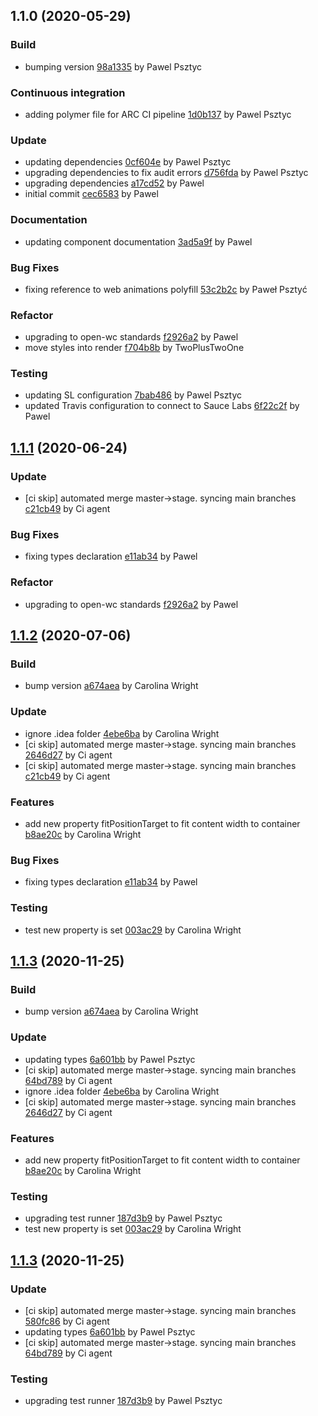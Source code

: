 <a name="1.1.0"></a>
## 1.1.0 (2020-05-29)

### Build

* bumping version [98a1335](https://github.com/anypoint-web-components/anypoint-dropdown/commit/98a13351d5e36d0a390fc8fe4d98d19dda2d59e3) by Pawel Psztyc


### Continuous integration

* adding polymer file for ARC CI pipeline [1d0b137](https://github.com/anypoint-web-components/anypoint-dropdown/commit/1d0b1370b86650045cf2329a0908c7b3b9ecd499) by Pawel Psztyc


### Update

* updating dependencies [0cf604e](https://github.com/anypoint-web-components/anypoint-dropdown/commit/0cf604e7e968a0d56fb8842b1af6393ee6461ff6) by Pawel Psztyc
* upgrading dependencies to fix audit errors [d756fda](https://github.com/anypoint-web-components/anypoint-dropdown/commit/d756fdad91debab3caa2a687a6033be3e4404f15) by Pawel Psztyc
* upgrading dependencies [a17cd52](https://github.com/anypoint-web-components/anypoint-dropdown/commit/a17cd52c1762998eadaa2469861a550418d6b2bc) by Pawel
* initial commit [cec6583](https://github.com/anypoint-web-components/anypoint-dropdown/commit/cec658370da9e368cb67ee70a02f14e8b4f891b2) by Pawel


### Documentation

* updating component documentation [3ad5a9f](https://github.com/anypoint-web-components/anypoint-dropdown/commit/3ad5a9fd2034d682fff7eb06e9d1a5a2e76df07c) by Pawel


### Bug Fixes

* fixing reference to web animations polyfill [53c2b2c](https://github.com/anypoint-web-components/anypoint-dropdown/commit/53c2b2ce01dff65c57fac1d02fd728ab798837d6) by Paweł Psztyć


### Refactor

* upgrading to open-wc standards [f2926a2](https://github.com/anypoint-web-components/anypoint-dropdown/commit/f2926a22b1a6691a3a1047981b0ce42695a6d7aa) by Pawel
* move styles into render [f704b8b](https://github.com/anypoint-web-components/anypoint-dropdown/commit/f704b8ba82efa001c370abb79079c32b68a99149) by TwoPlusTwoOne


### Testing

* updating SL configuration [7bab486](https://github.com/anypoint-web-components/anypoint-dropdown/commit/7bab4864bc85a66f555dfbb0701469e7480fb743) by Pawel Psztyc
* updated Travis configuration to connect to Sauce Labs [6f22c2f](https://github.com/anypoint-web-components/anypoint-dropdown/commit/6f22c2fbe6dd7326988160c28ebeb0d4ae8d78ee) by Pawel


<a name="1.1.1"></a>
## [1.1.1](https://github.com/anypoint-web-components/anypoint-dropdown/compare/1.0.1...1.1.1) (2020-06-24)

### Update

* [ci skip] automated merge master->stage. syncing main branches [c21cb49](https://github.com/anypoint-web-components/anypoint-dropdown/commit/c21cb49614c5887a2d82ee8cf169870f6f1278db) by Ci agent


### Bug Fixes

* fixing types declaration [e11ab34](https://github.com/anypoint-web-components/anypoint-dropdown/commit/e11ab34f7b3e4fa13db9a7a56de5629f09f21f1c) by Pawel


### Refactor

* upgrading to open-wc standards [f2926a2](https://github.com/anypoint-web-components/anypoint-dropdown/commit/f2926a22b1a6691a3a1047981b0ce42695a6d7aa) by Pawel


<a name="1.1.2"></a>
## [1.1.2](https://github.com/anypoint-web-components/anypoint-dropdown/compare/1.1.0...1.1.2) (2020-07-06)

### Build

* bump version [a674aea](https://github.com/anypoint-web-components/anypoint-dropdown/commit/a674aeafd5b3d4e11328b713ceb17878dee9ca27) by Carolina Wright


### Update

* ignore .idea folder [4ebe6ba](https://github.com/anypoint-web-components/anypoint-dropdown/commit/4ebe6ba118d860ddd003b35e8d2919e8f9afbbf3) by Carolina Wright
* [ci skip] automated merge master->stage. syncing main branches [2646d27](https://github.com/anypoint-web-components/anypoint-dropdown/commit/2646d2707dbc2c7c087f13b5dd7a9ba7956e0b9a) by Ci agent
* [ci skip] automated merge master->stage. syncing main branches [c21cb49](https://github.com/anypoint-web-components/anypoint-dropdown/commit/c21cb49614c5887a2d82ee8cf169870f6f1278db) by Ci agent


### Features

* add new property fitPositionTarget to fit content width to container [b8ae20c](https://github.com/anypoint-web-components/anypoint-dropdown/commit/b8ae20c851477f96f1a3dfc1913349c4293350b6) by Carolina Wright


### Bug Fixes

* fixing types declaration [e11ab34](https://github.com/anypoint-web-components/anypoint-dropdown/commit/e11ab34f7b3e4fa13db9a7a56de5629f09f21f1c) by Pawel


### Testing

* test new property is set [003ac29](https://github.com/anypoint-web-components/anypoint-dropdown/commit/003ac29e43ea4ef054a7594e01532238def1e1a6) by Carolina Wright


<a name="1.1.3"></a>
## [1.1.3](https://github.com/anypoint-web-components/anypoint-dropdown/compare/1.1.1...1.1.3) (2020-11-25)

### Build

* bump version [a674aea](https://github.com/anypoint-web-components/anypoint-dropdown/commit/a674aeafd5b3d4e11328b713ceb17878dee9ca27) by Carolina Wright


### Update

* updating types [6a601bb](https://github.com/anypoint-web-components/anypoint-dropdown/commit/6a601bb1440e2d9270147949672c83e9b6588817) by Pawel Psztyc
* [ci skip] automated merge master->stage. syncing main branches [64bd789](https://github.com/anypoint-web-components/anypoint-dropdown/commit/64bd7894d39b3f37e4595ce260cc1e44be978bdc) by Ci agent
* ignore .idea folder [4ebe6ba](https://github.com/anypoint-web-components/anypoint-dropdown/commit/4ebe6ba118d860ddd003b35e8d2919e8f9afbbf3) by Carolina Wright
* [ci skip] automated merge master->stage. syncing main branches [2646d27](https://github.com/anypoint-web-components/anypoint-dropdown/commit/2646d2707dbc2c7c087f13b5dd7a9ba7956e0b9a) by Ci agent


### Features

* add new property fitPositionTarget to fit content width to container [b8ae20c](https://github.com/anypoint-web-components/anypoint-dropdown/commit/b8ae20c851477f96f1a3dfc1913349c4293350b6) by Carolina Wright


### Testing

* upgrading test runner [187d3b9](https://github.com/anypoint-web-components/anypoint-dropdown/commit/187d3b96bf6268a10ffe4ce98346623e40c05fef) by Pawel Psztyc
* test new property is set [003ac29](https://github.com/anypoint-web-components/anypoint-dropdown/commit/003ac29e43ea4ef054a7594e01532238def1e1a6) by Carolina Wright


<a name="1.1.3"></a>
## [1.1.3](https://github.com/anypoint-web-components/anypoint-dropdown/compare/1.1.2...1.1.3) (2020-11-25)

### Update

* [ci skip] automated merge master->stage. syncing main branches [580fc86](https://github.com/anypoint-web-components/anypoint-dropdown/commit/580fc861e7c202740c8b6ccaf909e6d66fee3116) by Ci agent
* updating types [6a601bb](https://github.com/anypoint-web-components/anypoint-dropdown/commit/6a601bb1440e2d9270147949672c83e9b6588817) by Pawel Psztyc
* [ci skip] automated merge master->stage. syncing main branches [64bd789](https://github.com/anypoint-web-components/anypoint-dropdown/commit/64bd7894d39b3f37e4595ce260cc1e44be978bdc) by Ci agent


### Testing

* upgrading test runner [187d3b9](https://github.com/anypoint-web-components/anypoint-dropdown/commit/187d3b96bf6268a10ffe4ce98346623e40c05fef) by Pawel Psztyc


